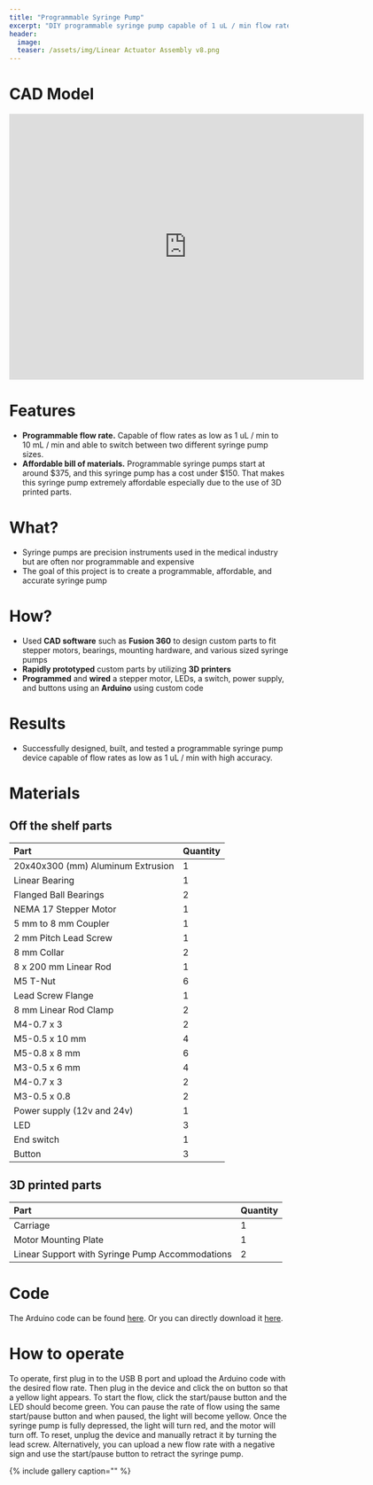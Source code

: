 ```yaml
---
title: "Programmable Syringe Pump"
excerpt: "DIY programmable syringe pump capable of 1 uL / min flow rate up to 10 mL / min."
header:
  image: 
  teaser: /assets/img/Linear Actuator Assembly v8.png
---
```


 # CAD Model

<iframe src="https://vanderbilt643.autodesk360.com/shares/public/SH512d4QTec90decfa6e817f50c3c936b1b2?mode=embed" width="640" height="480" allowfullscreen="true" webkitallowfullscreen="true" mozallowfullscreen="true"  frameborder="0"></iframe>
 
# Features

* **Programmable flow rate.** Capable of flow rates as low as 1 uL / min to 10 mL / min and able to switch between two different syringe pump sizes.
* **Affordable bill of materials.** Programmable syringe pumps start at around $375, and this syringe pump has a cost under $150. That makes this syringe pump extremely affordable especially due to the use of 3D printed parts.

# What?

* Syringe pumps are precision instruments used in the medical industry but are often nor programmable and expensive
* The goal of this project is to create a programmable, affordable, and accurate syringe pump

# How?

* Used **CAD software** such as **Fusion 360** to design custom parts to fit stepper motors, bearings, mounting hardware, and various sized syringe pumps
* **Rapidly prototyped** custom parts by utilizing **3D printers**
* **Programmed** and **wired** a stepper motor, LEDs, a switch, power supply, and buttons using an **Arduino** using custom code

# Results

* Successfully designed, built, and tested a programmable syringe pump device capable of flow rates as low as 1 uL / min with high accuracy.

# Materials

## Off the shelf parts

| Part      | Quantity |
| :---        | :---        | 
| 20x40x300 (mm) Aluminum Extrusion | 1 | 
| Linear Bearing | 1 |
| Flanged Ball Bearings | 2 |
| NEMA 17 Stepper Motor | 1 |
| 5 mm to 8 mm Coupler | 1 |
| 2 mm Pitch Lead Screw | 1 |
| 8 mm Collar | 2 |
| 8 x 200 mm Linear Rod | 1 |
| M5 T-Nut | 6 |
| Lead Screw Flange | 1 |
| 8 mm Linear Rod Clamp | 2 |
| M4-0.7 x 3 | 2 |
| M5-0.5 x 10 mm | 4 |
| M5-0.8 x 8 mm | 6 |
| M3-0.5 x 6 mm | 4 |
| M4-0.7 x 3 | 2 |
| M3-0.5 x 0.8 | 2 |
| Power supply (12v and 24v) | 1 
| LED | 3 |
| End switch | 1 |
| Button | 3 |

## 3D printed parts

| Part      | Quantity |
| :---        | :---        | 
| Carriage | 1 |
| Motor Mounting Plate | 1 |
| Linear Support with Syringe Pump Accommodations | 2 |

# Code
The Arduino code can be found [here](https://github.com/kimlk24/kimlk24.github.io/blob/main/Final_Syringe_Pump_Code.ino).
Or you can directly download it [here](/Final_Syringe_Pump_Code.ino).

# How to operate

To operate, first plug in to the USB B port and upload the Arduino code with the desired flow rate. Then plug in the device and click the on button so that a yellow light appears. To start the flow, click the start/pause button and the LED should become green. You can pause the rate of flow using the same start/pause button and when paused, the light will become yellow. Once the syringe pump is fully depressed, the light will turn red, and the motor will turn off. To reset, unplug the device and manually retract it by turning the lead screw. Alternatively, you can upload a new flow rate with a negative sign and use the start/pause button to retract the syringe pump.

{% include gallery caption="" %}
